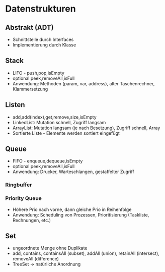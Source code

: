 # Datenstrukturen

## Abstrakt (ADT)

* Schnittstelle durch Interfaces
* Implementierung durch Klasse

## Stack

* LIFO - push,pop,isEmpty
* optional peek,removeAll,isFull
* Anwendung: Methoden (param, var, address), alter Taschenrechner, Klammersetzung

## Listen

* add,add(index),get,remove,size,isEmpty
* LinkedList: Mutation schnell, Zugriff langsam 
* ArrayList: Mutation langsam (je nach Besetzung), Zugriff schnell, Array
* Sortierte Liste - Elemente werden sortiert eingefügt

## Queue

* FIFO - enqueue,dequeue,isEmpty
* optional peek,removeAll,isFull
* Anwendung: Drucker, Warteschlangen, gestaffelter Zugriff

### Ringbuffer

### Priority Queue

* Höhere Prio nach vorne, dann gleiche Prio in Reihenfolge
* Anwendung: Scheduling von Prozessen, Prioritisierung (Taskliste, Rechnungen, etc.)


## Set

* ungeordnete Menge ohne Duplikate
* add, contains, containsAll (subset), addAll (union), retainAll (intersect), removeAll (difference)
* TreeSet -> natürliche Anordnung
